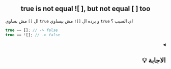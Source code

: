 <h2 align=center>true is not equal ![ ], but not equal [ ] too</h2>

ال `[]` مش بساوي `true` و برده ال `[]!` مش بيساوي `true` اي السبب ؟

```javascript
true == []; // -> false
true == ![]; // -> false
```


<details dir=rtl>
  <summary>
    <h2>الاجابة 💡</h2>
  </summary>
  
أنا عندي ال `(==) abstract equality` بتعمل مقارنة بين عددين, يعني ال left side و ال right side لازم يكونوا أعداد زي كدا
  
  ```javascript
  4 == 4  // true
  3 == 9  // false
  ```
بس ال js engine لما يجي يقارن ال two sides مع بعض هيلاقي انهم مش `Numbers` فبيعمل `Automatic conversion` ليهم بحيث يحولهم لأرقام.
 
و عشان يحولهم لارقام بيستخدم ال `+` بالشكل دا: 
  
```javascript
  +true == +[];
  +true == + ![];
```
كدا أنا عندي ال left side بيساوي `true+` و دا معناه ان ال `true` هيتحول ل `Number data type` اذا هيتحول ل **`1`**.
  بينما ال right side سواء كان `[]! +` أو `[]+`  فدا معناه ان ال `[] empty array` هيتحول ل `Number data type` اذا هيتحول ل **`0`**.
  
  نستنتج من كدا ان الطرفين مش متساويين
  
  ---
  
  نقدر نمثل الكلام دا بالشكل دا
  
  ```javascript
    true == []; // false
    true == ![]; // false
  
  // js engine converts both sides to Numbers by using unary operator (+) 
    +true == +[];
    +true == + ![];
  
 // +true converts to 1 whereas +[] & ! +[] converts to 0
    1 == 0; // result is: false
    1 == 0; // result is: false
  ```
  
  نستنتج من الكلام الي فوق ان
 ```javascript
  false == []; // true
  false == ![]; // true
 ```
  
  
 أسئلة مشابهة:
-  السؤال الأول: [هل ال [ ] == [ ]! في الجافاسكربت](https://github.com/Ak-ram/Frontend-Interview-Questions/blob/master/javascript/%5B%20%5D%20is%20equal%20!%5B%20%5D.md)

</details>


